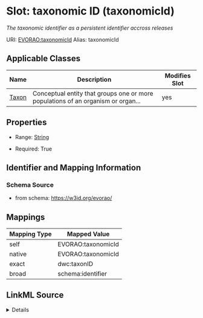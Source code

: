 

# Slot: taxonomic ID (taxonomicId) 


_The taxonomic identifier as a persistent identifier accross releases_





URI: [EVORAO:taxonomicId](https://w3id.org/evorao/taxonomicId)
Alias: taxonomicId

<!-- no inheritance hierarchy -->





## Applicable Classes

| Name | Description | Modifies Slot |
| --- | --- | --- |
| [Taxon](Taxon.md) | Conceptual entity that groups one or more populations of an organism or organ... |  yes  |







## Properties

* Range: [String](String.md)

* Required: True





## Identifier and Mapping Information







### Schema Source


* from schema: https://w3id.org/evorao/




## Mappings

| Mapping Type | Mapped Value |
| ---  | ---  |
| self | EVORAO:taxonomicId |
| native | EVORAO:taxonomicId |
| exact | dwc:taxonID |
| broad | schema:identifier |




## LinkML Source

<details>
```yaml
name: taxonomicId
description: The taxonomic identifier as a persistent identifier accross releases
title: taxonomic ID
from_schema: https://w3id.org/evorao/
exact_mappings:
- dwc:taxonID
broad_mappings:
- schema:identifier
rank: 1000
alias: taxonomicId
domain_of:
- Taxon
range: string
required: true
multivalued: false

```
</details>